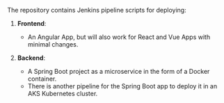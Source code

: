 The repository contains Jenkins pipeline scripts for deploying:

1. **Frontend**: 
   - An Angular App, but will also work for React and Vue Apps with minimal changes.

2. **Backend**: 
   - A Spring Boot project as a microservice in the form of a Docker container.
   - There is another pipeline for the Spring Boot app to deploy it in an AKS Kubernetes cluster.
